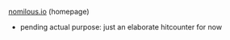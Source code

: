
[nomilous.io](http://nomilous.io/) (homepage)

* pending actual purpose: just an elaborate hitcounter for now

